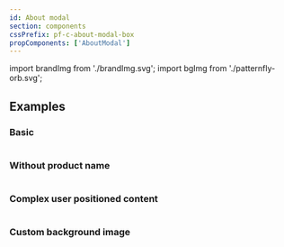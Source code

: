 ```yaml
---
id: About modal
section: components
cssPrefix: pf-c-about-modal-box
propComponents: ['AboutModal']
---
```

import brandImg from './brandImg.svg';
import bgImg from './patternfly-orb.svg';

## Examples
### Basic
```ts file="./AboutModalBasic.tsx"
```

### Without product name
```ts file="./AboutModalWithoutProductName.tsx"
```

### Complex user positioned content
```ts file="./AboutModalComplexUserPositionedContent.tsx"
```

### Custom background image
```ts file="./AboutModalCustomBackgroundImage.tsx"
```
